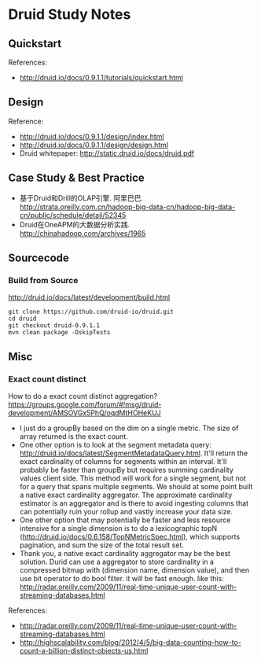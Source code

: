 # Druid Study Notes

## Quickstart


References:

* http://druid.io/docs/0.9.1.1/tutorials/quickstart.html

## Design


Reference:

* http://druid.io/docs/0.9.1.1/design/index.html
* http://druid.io/docs/0.9.1.1/design/design.html
* Druid whitepaper: http://static.druid.io/docs/druid.pdf

## Case Study & Best Practice

* 基于Druid和Drill的OLAP引擎. 阿里巴巴. http://strata.oreilly.com.cn/hadoop-big-data-cn/hadoop-big-data-cn/public/schedule/detail/52345
* Druid在OneAPM的大数据分析实践. http://chinahadoop.com/archives/1965

## Sourcecode

### Build from Source
http://druid.io/docs/latest/development/build.html

```
git clone https://github.com/druid-io/druid.git
cd druid
git checkout druid-0.9.1.1
mvn clean package -DskipTests
```

## Misc

### Exact count distinct
How to do a exact count distinct aggregation? https://groups.google.com/forum/#!msg/druid-development/AMSOVGx5PhQ/oqdMtHOHeKUJ

* I just do a groupBy based on the dim on a single metric. The size of array returned is the exact count.
* One other option is to look at the segment metadata query: http://druid.io/docs/latest/SegmentMetadataQuery.html. It'll return the exact cardinality of columns for segments within an interval. It'll probably be faster than groupBy but requires summing cardinality values client side. This method will work for a single segment, but not for a query that spans multiple segments. We should at some point built a native exact cardinality aggregator. The approximate cardinality estimator is an aggregator and is there to avoid ingesting columns that can potentially ruin your rollup and vastly increase your data size.
* One other option that may potentially be faster and less resource intensive for a single dimension is to do a lexicographic topN (http://druid.io/docs/0.6.158/TopNMetricSpec.html), which supports pagination, and sum the size of the total result set.
* Thank you, a native exact cardinality aggregator may be the best solution. Durid can use a aggregator to store cardinality in a compressed bitmap with (dimension name, dimension value), and then use bit operator to do bool filter.  it will be fast enough. like this: http://radar.oreilly.com/2009/11/real-time-unique-user-count-with-streaming-databases.html

References:

* http://radar.oreilly.com/2009/11/real-time-unique-user-count-with-streaming-databases.html
* http://highscalability.com/blog/2012/4/5/big-data-counting-how-to-count-a-billion-distinct-objects-us.html
